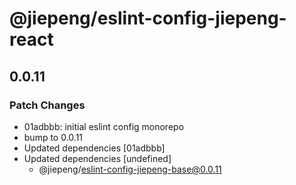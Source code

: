 # @jiepeng/eslint-config-jiepeng-react

## 0.0.11
### Patch Changes

- 01adbbb: initial eslint config monorepo
- bump to 0.0.11
- Updated dependencies [01adbbb]
- Updated dependencies [undefined]
  - @jiepeng/eslint-config-jiepeng-base@0.0.11
